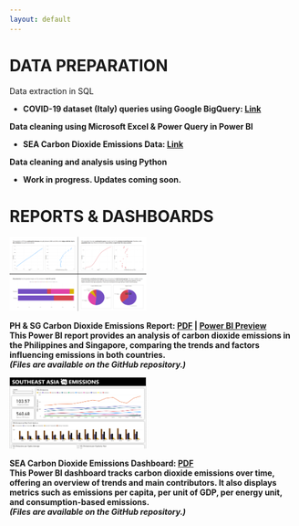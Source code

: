 ```yaml
---
layout: default
---
```


# DATA PREPARATION

Data extraction in SQL<br>
*  <strong>COVID-19 dataset (Italy) queries using Google BigQuery: <a href="https://github.com/analystkristle/projs_sql/blob/main/bigquery_covid19_italy_queries.sql">Link</a><strong><br>

Data cleaning using Microsoft Excel & Power Query in Power BI

*   <strong>SEA Carbon Dioxide Emissions Data: <a href="https://drive.google.com/file/d/1twknZN_DvI0UFnUqBxG0P07Wu4wxjHce/view?usp=sharing">Link</a><strong><br>

Data cleaning and analysis using Python

*   Work in progress. Updates coming soon.

# REPORTS & DASHBOARDS

<div class="projects-row">
  <img src="assets/img/ph-sg-co2-emissions_preview_img.png" alt="image" class="proj-img" width="240" height="130">
  <p>
  <strong>PH & SG Carbon Dioxide Emissions Report: <a href="https://drive.google.com/file/d/1imqnAunhdwbVWlzKXjZPW75DJ3s9Hcs-/view?usp=sharing">PDF</a></strong> | <strong><a href="https://drive.google.com/file/d/1LMnbGtwRzrxo4vxLzF8oxGaFF7XVPiNY/view?usp=sharing">Power BI Preview</a></strong><br>
  This Power BI report provides an analysis of carbon dioxide emissions in the Philippines and Singapore, comparing the trends and factors influencing emissions in both countries.<br>
  <i>(Files are available on the GitHub repository.)</i>
  </p>
</div>

<div class="projects-row">
  <img src="assets/img/sea-co2-emissions_preview_img.png" alt="image" class="proj-img" width="240" height="125">
  <p>
  <strong>SEA Carbon Dioxide Emissions Dashboard: <a href="https://drive.google.com/file/d/1UHjx5OjQSQcZb4zHFHp78p4PJr-hkh_k/view?usp=sharing">PDF</a></strong><br>
  This Power BI dashboard tracks carbon dioxide emissions over time, offering an overview of trends and main contributors. It also displays metrics such as emissions per capita, per unit of GDP, per energy unit, and consumption-based emissions.<br>
  <i>(Files are available on the GitHub repository.)</i>
  </p>
</div>
